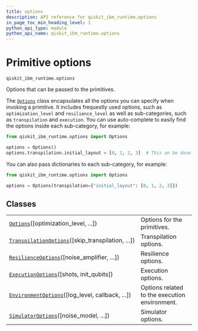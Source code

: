 ```yaml
---
title: options
description: API reference for qiskit_ibm_runtime.options
in_page_toc_min_heading_level: 1
python_api_type: module
python_api_name: qiskit_ibm_runtime.options
---
```


<span id="module-qiskit_ibm_runtime.options" />

<span id="primitive-options-qiskit-ibm-runtime-options" />

# Primitive options

<span id="module-qiskit_ibm_runtime.options" />

`qiskit_ibm_runtime.options`

Options that can be passed to the primitives.

The [`Options`](qiskit_ibm_runtime.options.Options "qiskit_ibm_runtime.options.Options") class encapsulates all the options you can specify when invoking a primitive. It includes frequestly used options, such as `optimization_level` and `resilience_level` as well as sub-categories, such as `transpilation` and `execution`. You can use auto-complete to easily find the options inside each sub-category, for example:

```python
from qiskit_ibm_runtime.options import Options

options = Options()
options.transpilation.initial_layout = [0, 1, 2, 3]  # This an be done using auto-complete
```

You can also pass dictionaries to each sub-category, for example:

```python
from qiskit_ibm_runtime.options import Options

options = Options(transpilation={"initial_layout": [0, 1, 2, 3]})
```

## Classes

|                                                                                                                                                          |                                               |
| -------------------------------------------------------------------------------------------------------------------------------------------------------- | --------------------------------------------- |
| [`Options`](qiskit_ibm_runtime.options.Options "qiskit_ibm_runtime.options.Options")(\[optimization\_level, ...])                                        | Options for the primitives.                   |
| [`TranspilationOptions`](qiskit_ibm_runtime.options.TranspilationOptions "qiskit_ibm_runtime.options.TranspilationOptions")(\[skip\_transpilation, ...]) | Transpilation options.                        |
| [`ResilienceOptions`](qiskit_ibm_runtime.options.ResilienceOptions "qiskit_ibm_runtime.options.ResilienceOptions")(\[noise\_amplifier, ...])             | Resilience options.                           |
| [`ExecutionOptions`](qiskit_ibm_runtime.options.ExecutionOptions "qiskit_ibm_runtime.options.ExecutionOptions")(\[shots, init\_qubits])                  | Execution options.                            |
| [`EnvironmentOptions`](qiskit_ibm_runtime.options.EnvironmentOptions "qiskit_ibm_runtime.options.EnvironmentOptions")(\[log\_level, callback, ...])      | Options related to the execution environment. |
| [`SimulatorOptions`](qiskit_ibm_runtime.options.SimulatorOptions "qiskit_ibm_runtime.options.SimulatorOptions")(\[noise\_model, ...])                    | Simulator options.                            |

